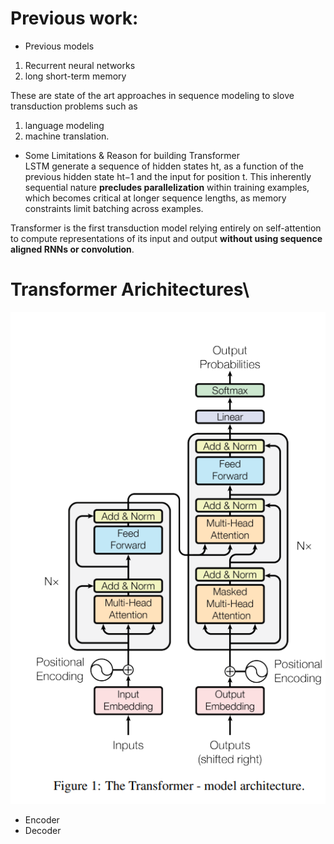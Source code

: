 # Previous work:
* Previous models
1. Recurrent neural networks
2. long short-term memory

These are state of the art approaches in sequence modeling to slove transduction problems such as 
1. language modeling
2. machine translation.
* Some Limitations & Reason for building Transformer\
LSTM generate a sequence of hidden states ht, as a function of the previous hidden state ht−1 and the input for position t. This inherently sequential nature **precludes parallelization** within training examples, which becomes critical at longer sequence lengths, as memory constraints limit batching across examples.

Transformer is the first transduction model relying entirely on self-attention to compute representations of its input and output **without using sequence aligned RNNs or convolution**.

# Transformer Arichitectures\
![image](https://github.com/SuperrWu/Deep-Learning/blob/main/figures/transformer_model_architecture.PNG?raw=true)
* Encoder
* Decoder



